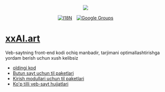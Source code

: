 <p align="center"><a href="https://wac.tax"><img src="https://cdn.jsdelivr.net/gh/wactax/img/logo.svg"/></a></p><p align="center"><a href="https://github.com/wactax/wac.tax/blob/main/doc/README.md#readme"><img alt="I18N" src="https://cdn.jsdelivr.net/gh/wactax/img/t.svg"/></a>　<a href="https://groups.google.com/u/2/g/wactax"><img alt="Google Groups" src="https://cdn.jsdelivr.net/gh/wactax/img/g-groups.svg"/></a></p>

# [xxAI.art](https://xxAI.art)

Veb-saytning front-end kodi ochiq manbadir, tarjimani optimallashtirishga yordam berish uchun xush kelibsiz

* [oldingi kod](https://github.com/xxai-art/web)
* [Butun sayt uchun til paketlari](https://github.com/xxai-art/web/tree/main/i18n)
* [Kirish modullari uchun til paketlari](https://github.com/wacpkg/user/tree/main/ui.i18n)
* [Ko'p tilli veb-sayt hujjatlari](https://github.com/xxai-doc)
